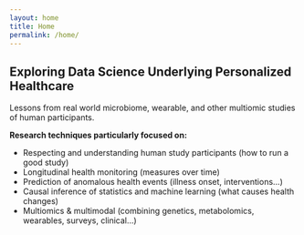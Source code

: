 ```yaml
---
layout: home
title: Home
permalink: /home/
---
```


## Exploring Data Science Underlying Personalized Healthcare
Lessons from real world microbiome, wearable, and other multiomic studies of human participants.

**Research techniques particularly focused on:** 
* Respecting and understanding human study participants (how to run a good study)
* Longitudinal health monitoring (measures over time)
* Prediction of anomalous health events (illness onset, interventions...)
* Causal inference of statistics and machine learning (what causes health changes)
* Multiomics & multimodal (combining genetics, metabolomics, wearables, surveys, clinical...)
